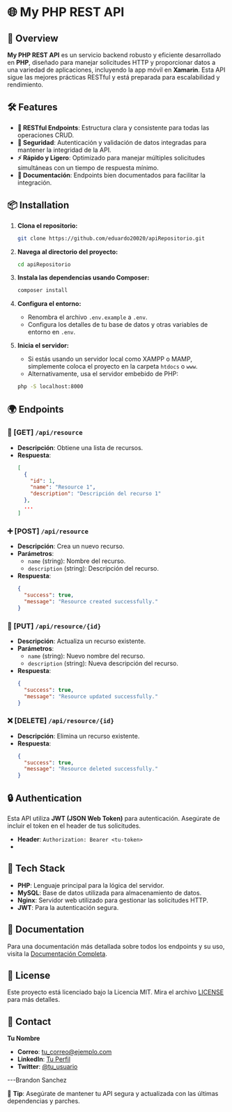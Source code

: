 # 🌐 My PHP REST API

## 🚀 Overview

**My PHP REST API** es un servicio backend robusto y eficiente desarrollado en **PHP**, diseñado para manejar solicitudes HTTP y proporcionar datos a una variedad de aplicaciones, incluyendo la app móvil en **Xamarin**. Esta API sigue las mejores prácticas RESTful y está preparada para escalabilidad y rendimiento.

## 🛠️ Features

- **🔄 RESTful Endpoints**: Estructura clara y consistente para todas las operaciones CRUD.
- **🔐 Seguridad**: Autenticación y validación de datos integradas para mantener la integridad de la API.
- **⚡ Rápido y Ligero**: Optimizado para manejar múltiples solicitudes simultáneas con un tiempo de respuesta mínimo.
- **📄 Documentación**: Endpoints bien documentados para facilitar la integración.

## 📦 Installation

1. **Clona el repositorio:**

    ```bash
    git clone https://github.com/eduardo20020/apiRepositorio.git
    ```

2. **Navega al directorio del proyecto:**

    ```bash
    cd apiRepositorio
    ```

3. **Instala las dependencias usando Composer:**

    ```bash
    composer install
    ```

4. **Configura el entorno:**

    - Renombra el archivo `.env.example` a `.env`.
    - Configura los detalles de tu base de datos y otras variables de entorno en `.env`.


5. **Inicia el servidor:**

    - Si estás usando un servidor local como XAMPP o MAMP, simplemente coloca el proyecto en la carpeta `htdocs` o `www`.
    - Alternativamente, usa el servidor embebido de PHP:

    ```bash
    php -S localhost:8000
    ```

## 🌍 Endpoints

### 📄 [GET] `/api/resource`
- **Descripción**: Obtiene una lista de recursos.
- **Respuesta**: 
    ```json
    [
      {
        "id": 1,
        "name": "Resource 1",
        "description": "Descripción del recurso 1"
      },
      ...
    ]
    ```

### ➕ [POST] `/api/resource`
- **Descripción**: Crea un nuevo recurso.
- **Parámetros**:
    - `name` (string): Nombre del recurso.
    - `description` (string): Descripción del recurso.
- **Respuesta**:
    ```json
    {
      "success": true,
      "message": "Resource created successfully."
    }
    ```

### 📝 [PUT] `/api/resource/{id}`
- **Descripción**: Actualiza un recurso existente.
- **Parámetros**:
    - `name` (string): Nuevo nombre del recurso.
    - `description` (string): Nueva descripción del recurso.
- **Respuesta**:
    ```json
    {
      "success": true,
      "message": "Resource updated successfully."
    }
    ```

### ❌ [DELETE] `/api/resource/{id}`
- **Descripción**: Elimina un recurso existente.
- **Respuesta**:
    ```json
    {
      "success": true,
      "message": "Resource deleted successfully."
    }
    ```

## 🔒 Authentication

Esta API utiliza **JWT (JSON Web Token)** para autenticación. Asegúrate de incluir el token en el header de tus solicitudes.

- **Header**: `Authorization: Bearer <tu-token>`
- 
## 🧩 Tech Stack

- **PHP**: Lenguaje principal para la lógica del servidor.
- **MySQL**: Base de datos utilizada para almacenamiento de datos.
- **Nginx**: Servidor web utilizado para gestionar las solicitudes HTTP.
- **JWT**: Para la autenticación segura.


## 📖 Documentation

Para una documentación más detallada sobre todos los endpoints y su uso, visita la [Documentación Completa](https://github.com/tu_usuario/tu_api_repositorio/wiki).

## 📝 License

Este proyecto está licenciado bajo la Licencia MIT. Mira el archivo [LICENSE](LICENSE) para más detalles.

## 💬 Contact

**Tu Nombre**
- **Correo**: [tu_correo@ejemplo.com](mailto:tu_correo@ejemplo.com)
- **LinkedIn**: [Tu Perfil](https://www.linkedin.com/in/tu_usuario)
- **Twitter**: [@tu_usuario](https://twitter.com/tu_usuario)

---Brandon Sanchez

🔧 **Tip**: Asegúrate de mantener tu API segura y actualizada con las últimas dependencias y parches.
